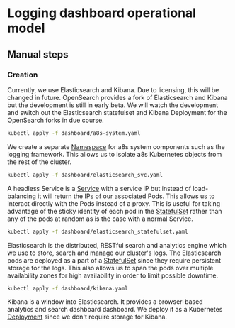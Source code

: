# Logging dashboard operational model

## Manual steps

### Creation

Currently, we use Elasticsearch and Kibana. Due to licensing, this will be
changed in future. OpenSearch provides a fork of Elasticsearch and Kibana but
the development is still in early beta. We will watch the development and
switch out the Elasticsearch statefulset and Kibana Deployment for the
OpenSearch forks in due course.

```bash
kubectl apply -f dashboard/a8s-system.yaml
```

We create a separate [Namespace][namespace] for a8s system components such as
the logging framework. This allows us to isolate a8s Kubernetes objects from
the rest of the cluster.

```bash
kubectl apply -f dashboard/elasticsearch_svc.yaml
```

A headless Service is a [Service][service] with a service IP but instead of 
load-balancing it will return the IPs of our associated Pods. This allows us to
interact directly with the Pods instead of a proxy. This is useful for taking
advantage of the sticky identity of each pod in the [StatefulSet][statefulset]
rather than any of the pods at random as is the case with a normal Service.

```bash
kubectl apply -f dashboard/elasticsearch_statefulset.yaml
```

Elasticsearch is the distributed, RESTful search and analytics engine which we
use to store, search and manage our cluster's logs. The  Elasticsearch pods 
are deployed as a part of a [StatefulSet][statefulset] since they require
persistent storage for the logs. This also allows us to span the pods over
multiple availability zones for high availability in order to limit possible
downtime.

```bash
kubectl apply -f dashboard/kibana.yaml
```

Kibana is a window into Elasticsearch. It provides a browser-based  analytics
and search dashboard dashboard. We deploy it as a Kubernetes
[Deployment][deployment] since we don't require storage for Kibana.

[namespace]: https://kubernetes.io/docs/concepts/overview/working-with-objects/namespaces/
[service]: https://kubernetes.io/docs/concepts/services-networking/service/
[statefulSet]: https://kubernetes.io/docs/concepts/workloads/controllers/statefulset/
[deployment]: https://kubernetes.io/docs/concepts/workloads/controllers/deployment/
